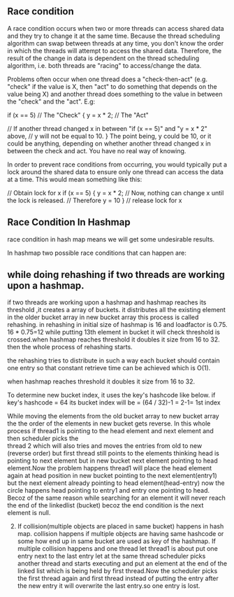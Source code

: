 Race condition
-----------------

A race condition occurs when two or more threads can access shared data and they try to change it at the same time. Because the thread scheduling algorithm can swap between threads at any time, you don't know the order in which the threads will attempt to access the shared data. Therefore, the result of the change in data is dependent on the thread scheduling algorithm, i.e. both threads are "racing" to access/change the data.

Problems often occur when one thread does a "check-then-act" (e.g. "check" if the value is X, then "act" to do something that depends on the value being X) and another thread does something to the value in between the "check" and the "act". E.g:

if (x == 5) // The "Check"
{
   y = x * 2; // The "Act"

   // If another thread changed x in between "if (x == 5)" and "y = x * 2" above,
   // y will not be equal to 10.
}
The point being, y could be 10, or it could be anything, depending on whether another thread changed x in between the check and act. You have no real way of knowing.

In order to prevent race conditions from occurring, you would typically put a lock around the shared data to ensure only one thread can access the data at a time. This would mean something like this:

// Obtain lock for x
if (x == 5)
{
   y = x * 2; // Now, nothing can change x until the lock is released. 
              // Therefore y = 10
}
// release lock for x


Race Condition In Hashmap
--------------------------
race condition in hash map means we will get some undesirable results.

In hashmap two possible race conditions that can happen are:

while doing rehashing if two threads are working upon a hashmap.
---------------------------------------------------------------
if two threads are working upon a hashmap and hashmap reaches its threshold ,it creates a array of buckets.
it distributes all the existing element in the older bucket array in new bucket array this process is called rehashing.
in rehashing in initial size of hashmap is 16 and loadfactor is 0.75.
16 * 0.75=12  while putting 13th element in bucket it will check threshold is crossed.when hashmap reaches threshold it doubles it size from 16 to 32. then the whole process of rehashing starts.

the rehashing tries to distribute in such  a way each bucket should contain one entry so that constant retrieve time can be achieved which is O(1).

when hashmap reaches threshold it doubles it size from 16 to 32.


To determine new bucket index, it uses the key's hashcode like below.
              if key's hashcode = 64
              its bucket index will be = (64 / 32)-1 = 2-1= 1st index  
              
While moving the elements from the old bucket array to new bucket array the the order of the elements in new bucket gets 
reverse. In this whole process if thread1 is pointing to the head element and next element and then scheduler picks the                
thread 2 which will also tries and moves the entries from old to new (reverse order) but first thread still points to the elements thinking head is pointing to next element but in new bucket next element pointing to head element.Now the problem happens thread1 will place the head element  again at head position in new bucket pointing to the next element(entry1) but the next element already pointing to head element(head-entry) now the circle happens head pointing to entry1 and entry one pointing to head. Becoz of the same reason while searching for an element it will never reach the end of the linkedlist (bucket) becoz the end condition is the next element is null.


2) If collision(multiple objects are placed in same bucket) happens in hash map. 
   collision happens if multiple objects are having same hashcode or some how end up in same bucket are used as key of the hashmap.
   If multiple collision happens and one thread let thread1 is about put one entry next to the last entry let at the same thread scheduler picks another thread and starts executing and put an element at the end of the linked list which is being held by first thread.Now the scheduler picks the first thread again and first thread instead of putting the entry after the new entry it will overwrite the last entry.so one entry is lost.







